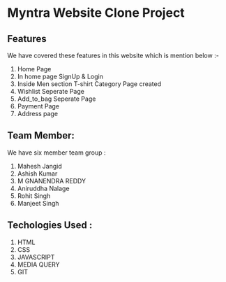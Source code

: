 # Myntra Website Clone Project



## Features

We have covered these features in this website which is mention below :-

1. Home Page
2. In home page SignUp & Login
3. Inside Men section T-shirt Category Page created
4. Wishlist Seperate Page
5. Add_to_bag Seperate Page
6. Payment Page
7. Address page

## Team Member:

We have six member team group :

1. Mahesh Jangid
2. Ashish Kumar
3. M GNANENDRA REDDY
4. Aniruddha Nalage
5. Rohit Singh
6. Manjeet Singh

## Techologies Used :

1. HTML
2. CSS
3. JAVASCRIPT
4. MEDIA QUERY
5. GIT
